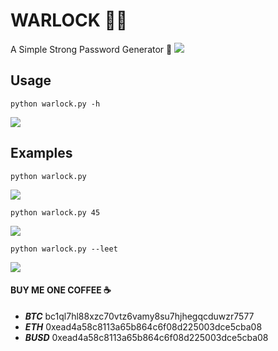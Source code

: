 # WARLOCK 🔐🧙
A Simple Strong Password Generator 💪
<img src="https://i.imgur.com/G3HYe1Y.png">
## Usage
``` shell
python warlock.py -h
```
<img src="https://i.imgur.com/KaXC5U5.png">

## Examples
``` shell
python warlock.py
```
<img src="https://i.imgur.com/8HyljAI.png">

``` shell
python warlock.py 45
```
<img src="https://i.imgur.com/P0mYz3Q.png">

``` shell
python warlock.py --leet
```
<img src='https://i.imgur.com/QTrrOHk.png'>

####  BUY ME ONE COFFEE ☕ 
 - ***BTC*** bc1ql7hl88xzc70vtz6vamy8su7hjhegqcduwzr7577
- ***ETH*** 0xead4a58c8113a65b864c6f08d225003dce5cba08
- ***BUSD*** 0xead4a58c8113a65b864c6f08d225003dce5cba08
